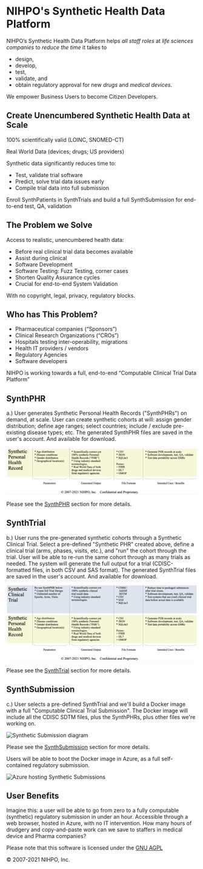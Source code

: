 # NIHPO's Synthetic Health Data Platform
NIHPO’s Synthetic Health Data Platform helps *all staff roles* at *life sciences companies* to *reduce the time* it takes to 
* design, 
* develop, 
* test, 
* validate, and
* obtain regulatory approval for
new *drugs* and *medical devices*.

We empower Business Users to become Citizen Developers.


## Create Unencumbered Synthetic Health Data at Scale
100% scientifically valid (LOINC, SNOMED-CT)

Real World Data (devices; drugs; US providers)

Synthetic data significantly reduces time to:
* Test, validate trial software
* Predict, solve trial data issues early
* Compile trial data into full submission

Enroll SynthPatients in SynthTrials and build a full SynthSubmission for end-to-end test, QA, validation



## The Problem we Solve
Access to realistic, unencumbered health data:
* Before real clinical trial data becomes available
* Assist during clinical
* Software Development
* Software Testing: Fuzz Testing, corner cases
* Shorten Quality Assurance cycles
* Crucial for end-to-end System Validation

With no copyright, legal, privacy, regulatory blocks.

## Who has This Problem?
* Pharmaceutical companies (“Sponsors”)
* Clinical Research Organizations (“CROs”)
* Hospitals testing inter-operability, migrations 
* Health IT providers / vendors
* Regulatory Agencies
* Software developers

NIHPO is working towards a full, end-to-end “Computable Clinical Trial Data Platform”



## SynthPHR
a.) User generates Synthetic Personal Health Records ("SynthPHRs") on demand, at scale.
User can create synthetic cohorts at will: assign gender distribution; define age ranges; select countries; include / exclude pre-existing disease types; etc.
The generated SynthPHR files are saved in the user's account. And available for download.

![Synthethic PHR diagram](SynthHealthData_01.png)

Please see the [SynthPHR](/synthphr) section for more details.


## SynthTrial
b.) User runs the pre-generated synthetic cohorts through a Synthetic Clinical Trial.
Select a pre-defined "Synthetic PHR" created above, define a clinical trial (arms, phases, visits, etc.), and "run" the cohort through the trial.
User will be able to re-run the same cohort through as many trials as needed.
The system will generate the full output for a trial (CDISC-formatted files, in both CSV and SAS format).
The generated SynthTrial files are saved in the user's account. And available for download.

![Synthetic Trial diagram](SynthHealthData_02.png)


Please see the [SynthTrial](/synthtrial) section for more details.


## SynthSubmission
c.) User selects a pre-defined SynthTrial and we'll build a Docker image with a full "Computable Clinical Trial Submission".
The Docker image will include all the CDISC SDTM files, plus the SynthPHRs, plus other files we're working on.

![Synthetic Submission diagram](SynthHealthData_03.png)

Please see the [SynthSubmission](/synthsubmission) section for more details.

Users will be able to boot the Docker image in Azure, as a full self-contained regulatory submission.

![Azure hosting Synthetic Submissions](SynthHealthData_04.png)

## User Benefits

Imagine this: a user will be able to go from zero to a fully computable (synthetic) regulatory submission in under an hour.
Accessible through a web browser, hosted in Azure, with no IT intervention.
How many hours of drudgery and copy-and-paste work can we save to staffers in medical device and Pharma companies? 


Please note that this software is licensed under the [GNU AGPL](https://www.gnu.org/licenses/why-affero-gpl.html)

:copyright: 2007-2021 NIHPO, Inc.